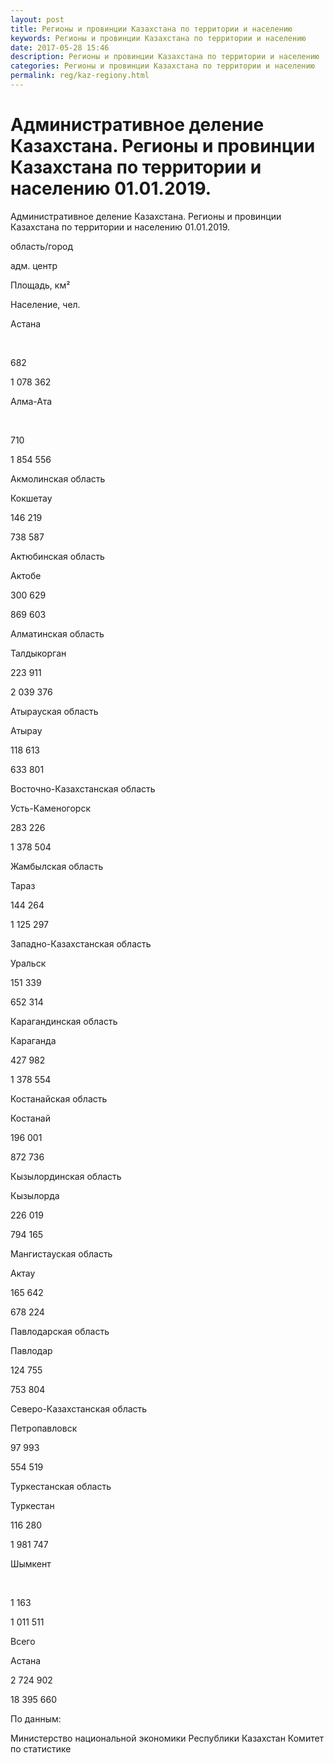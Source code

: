 ```yaml
---
layout: post
title: Регионы и провинции Казахстана по территории и населению 
keywords: Регионы и провинции Казахстана по территории и населению
date: 2017-05-28 15:46
description: Регионы и провинции Казахстана по территории и населению
categories: Регионы и провинции Казахстана по территории и населению
permalink: reg/kaz-regiony.html
---
```


# Административное деление Казахстана. Регионы и провинции Казахстана по территории и населению 01.01.2019.


Административное деление Казахстана. Регионы и провинции Казахстана по территории и населению 01.01.2019.








область/город


адм. центр


Площадь, км²


Население, чел.






Астана


 


682


1 078 362






Алма-Ата 


 


710


1 854 556






Акмолинская область


Кокшетау


146 219


738 587






Актюбинская область


Актобе


300 629


869 603






Алматинская область


Талдыкорган


223 911


2 039 376






Атырауская область


Атырау


118 613


633 801






Восточно-Казахстанская область


Усть-Каменогорск


283 226


1 378 504






Жамбылская область


Тараз


144 264


1 125 297






Западно-Казахстанская область


Уральск


151 339


652 314






Карагандинская область


Караганда


427 982


1 378 554






Костанайская область


Костанай


196 001


872 736






Кызылординская область


Кызылорда


226 019


794 165






Мангистауская область


Актау


165 642


678 224






Павлодарская область


Павлодар


124 755


753 804






Северо-Казахстанская область


Петропавловск


97 993


554 519






Туркестанская область


Туркестан


116 280


1 981 747






Шымкент


 


1 163


1 011 511






Всего


Астана


2 724 902


18 395 660








По данным:


Министерство национальной экономики Республики Казахстан Комитет по статистике


		
